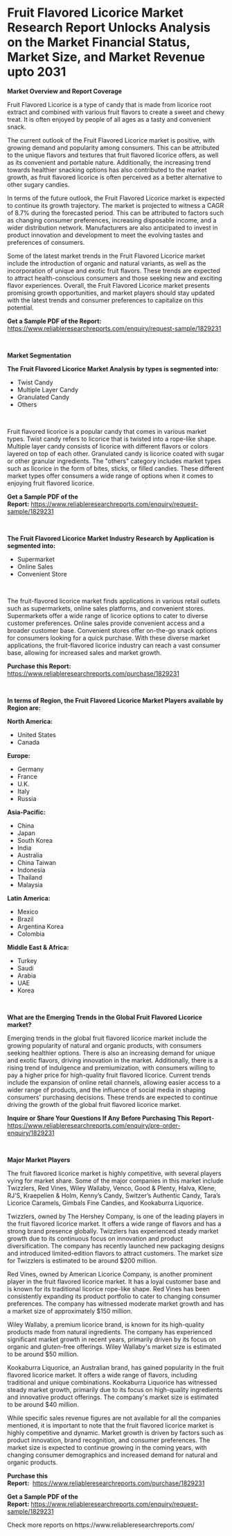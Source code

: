 <p><h1>Fruit Flavored Licorice Market Research Report Unlocks Analysis on the Market Financial Status, Market Size, and Market Revenue upto 2031</h1></p><p><strong>Market Overview and Report Coverage</strong></p>
<p><p>Fruit Flavored Licorice is a type of candy that is made from licorice root extract and combined with various fruit flavors to create a sweet and chewy treat. It is often enjoyed by people of all ages as a tasty and convenient snack.</p><p>The current outlook of the Fruit Flavored Licorice market is positive, with growing demand and popularity among consumers. This can be attributed to the unique flavors and textures that fruit flavored licorice offers, as well as its convenient and portable nature. Additionally, the increasing trend towards healthier snacking options has also contributed to the market growth, as fruit flavored licorice is often perceived as a better alternative to other sugary candies.</p><p>In terms of the future outlook, the Fruit Flavored Licorice market is expected to continue its growth trajectory. The market is projected to witness a CAGR of 8.7% during the forecasted period. This can be attributed to factors such as changing consumer preferences, increasing disposable income, and a wider distribution network. Manufacturers are also anticipated to invest in product innovation and development to meet the evolving tastes and preferences of consumers.</p><p>Some of the latest market trends in the Fruit Flavored Licorice market include the introduction of organic and natural variants, as well as the incorporation of unique and exotic fruit flavors. These trends are expected to attract health-conscious consumers and those seeking new and exciting flavor experiences. Overall, the Fruit Flavored Licorice market presents promising growth opportunities, and market players should stay updated with the latest trends and consumer preferences to capitalize on this potential.</p></p>
<p><strong>Get a Sample PDF of the Report:</strong> <a href="https://www.reliableresearchreports.com/enquiry/request-sample/1829231">https://www.reliableresearchreports.com/enquiry/request-sample/1829231</a></p>
<p>&nbsp;</p>
<p><strong>Market Segmentation</strong></p>
<p><strong>The Fruit Flavored Licorice Market Analysis by types is segmented into:</strong></p>
<p><ul><li>Twist Candy</li><li>Multiple Layer Candy</li><li>Granulated Candy</li><li>Others</li></ul></p>
<p>&nbsp;</p>
<p><p>Fruit flavored licorice is a popular candy that comes in various market types. Twist candy refers to licorice that is twisted into a rope-like shape. Multiple layer candy consists of licorice with different flavors or colors layered on top of each other. Granulated candy is licorice coated with sugar or other granular ingredients. The "others" category includes market types such as licorice in the form of bites, sticks, or filled candies. These different market types offer consumers a wide range of options when it comes to enjoying fruit flavored licorice.</p></p>
<p><strong>Get a Sample PDF of the Report:</strong>&nbsp;<a href="https://www.reliableresearchreports.com/enquiry/request-sample/1829231">https://www.reliableresearchreports.com/enquiry/request-sample/1829231</a></p>
<p>&nbsp;</p>
<p><strong>The Fruit Flavored Licorice Market Industry Research by Application is segmented into:</strong></p>
<p><ul><li>Supermarket</li><li>Online Sales</li><li>Convenient Store</li></ul></p>
<p>&nbsp;</p>
<p><p>The fruit-flavored licorice market finds applications in various retail outlets such as supermarkets, online sales platforms, and convenient stores. Supermarkets offer a wide range of licorice options to cater to diverse customer preferences. Online sales provide convenient access and a broader customer base. Convenient stores offer on-the-go snack options for consumers looking for a quick purchase. With these diverse market applications, the fruit-flavored licorice industry can reach a vast consumer base, allowing for increased sales and market growth.</p></p>
<p><strong>Purchase this Report:</strong>&nbsp; <a href="https://www.reliableresearchreports.com/purchase/1829231">https://www.reliableresearchreports.com/purchase/1829231</a></p>
<p>&nbsp;</p>
<p><strong>In terms of Region, the Fruit Flavored Licorice Market Players available by Region are:</strong></p>
<p>
    <p> <strong> North America: </strong>
        <ul>
            <li>United States</li>
            <li>Canada</li>
        </ul>
        </p> 
    <p> <strong> Europe: </strong>
        <ul>
            <li>Germany</li>
            <li>France</li>
            <li>U.K.</li>
            <li>Italy</li>
            <li>Russia</li>
        </ul>
        </p> 
    <p> <strong> Asia-Pacific: </strong>
        <ul>
            <li>China</li>
            <li>Japan</li>
            <li>South Korea</li>
            <li>India</li>
            <li>Australia</li>
            <li>China Taiwan</li>
            <li>Indonesia</li>
            <li>Thailand</li>
            <li>Malaysia</li>
        </ul>
        </p> 
    <p> <strong> Latin America: </strong>
        <ul>
            <li>Mexico</li>
            <li>Brazil</li>
            <li>Argentina Korea</li>
            <li>Colombia</li>
        </ul>
        </p> 
    <p> <strong> Middle East & Africa: </strong>
        <ul>
            <li>Turkey</li>
            <li>Saudi</li>
            <li>Arabia</li>
            <li>UAE</li>
            <li>Korea</li>
        </ul>
    </p>
    </p>
<p>&nbsp;</p>
<p><strong>What are the Emerging Trends in the Global Fruit Flavored Licorice market?</strong></p>
<p><p>Emerging trends in the global fruit flavored licorice market include the growing popularity of natural and organic products, with consumers seeking healthier options. There is also an increasing demand for unique and exotic flavors, driving innovation in the market. Additionally, there is a rising trend of indulgence and premiumization, with consumers willing to pay a higher price for high-quality fruit flavored licorice. Current trends include the expansion of online retail channels, allowing easier access to a wider range of products, and the influence of social media in shaping consumers' purchasing decisions. These trends are expected to continue driving the growth of the global fruit flavored licorice market.</p></p>
<p><strong>Inquire or Share Your Questions If Any Before Purchasing This Report</strong>- <a href="https://www.reliableresearchreports.com/enquiry/pre-order-enquiry/1829231">https://www.reliableresearchreports.com/enquiry/pre-order-enquiry/1829231</a></p>
<p>&nbsp;</p>
<p><strong>Major Market Players</strong></p>
<p><p>The fruit flavored licorice market is highly competitive, with several players vying for market share. Some of the major companies in this market include Twizzlers, Red Vines, Wiley Wallaby, Venco, Good & Plenty, Halva, Klene, RJ’S, Kraepelien & Holm, Kenny’s Candy, Switzer’s Authentic Candy, Tara’s Licorice Caramels, Gimbals Fine Candies, and Kookaburra Liquorice.</p><p>Twizzlers, owned by The Hershey Company, is one of the leading players in the fruit flavored licorice market. It offers a wide range of flavors and has a strong brand presence globally. Twizzlers has experienced steady market growth due to its continuous focus on innovation and product diversification. The company has recently launched new packaging designs and introduced limited-edition flavors to attract customers. The market size for Twizzlers is estimated to be around $200 million.</p><p>Red Vines, owned by American Licorice Company, is another prominent player in the fruit flavored licorice market. It has a loyal customer base and is known for its traditional licorice rope-like shape. Red Vines has been consistently expanding its product portfolio to cater to changing consumer preferences. The company has witnessed moderate market growth and has a market size of approximately $150 million.</p><p>Wiley Wallaby, a premium licorice brand, is known for its high-quality products made from natural ingredients. The company has experienced significant market growth in recent years, primarily driven by its focus on organic and gluten-free offerings. Wiley Wallaby's market size is estimated to be around $50 million.</p><p>Kookaburra Liquorice, an Australian brand, has gained popularity in the fruit flavored licorice market. It offers a wide range of flavors, including traditional and unique combinations. Kookaburra Liquorice has witnessed steady market growth, primarily due to its focus on high-quality ingredients and innovative product offerings. The company's market size is estimated to be around $40 million.</p><p>While specific sales revenue figures are not available for all the companies mentioned, it is important to note that the fruit flavored licorice market is highly competitive and dynamic. Market growth is driven by factors such as product innovation, brand recognition, and consumer preferences. The market size is expected to continue growing in the coming years, with changing consumer demographics and increased demand for natural and organic products.</p></p>
<p><strong>Purchase this Report:</strong>&nbsp;&nbsp;<a href="https://www.reliableresearchreports.com/purchase/1829231">https://www.reliableresearchreports.com/purchase/1829231</a></p>
<p></p>
<p><strong>Get a Sample PDF of the Report:</strong>&nbsp;<a href="https://www.reliableresearchreports.com/enquiry/request-sample/1829231">https://www.reliableresearchreports.com/enquiry/request-sample/1829231</a></p>
<p>Check more reports on https://www.reliableresearchreports.com/</p>